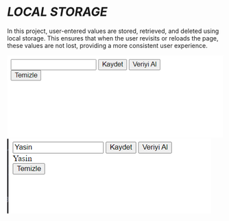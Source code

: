 <h1><i>LOCAL STORAGE</i></h1>
<p>In this project, user-entered values are stored, retrieved, and deleted using local storage. This ensures that when the user revisits or reloads the page, these values are not lost, providing a more consistent user experience.</p>
<img src="SS1.png">
<img src="SS2.png">
